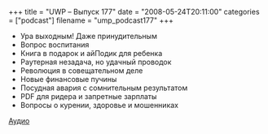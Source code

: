 +++
title = "UWP – Выпуск 177"
date = "2008-05-24T20:11:00"
categories = ["podcast"]
filename = "ump_podcast177"
+++


- Ура выходным! Даже принудительным
- Вопрос воспитания
- Книга в подарок и айПодик для ребенка
- Раутерная незадача, но удачный проводок
- Революция в совещательном деле
- Новые финансовые пучины
- Посудная авария с сомнительным результатом
- PDF для ридера и запретные зарплаты
- Вопросы о курении, здоровье и мошенниках

[Аудио](https://podcast.umputun.com/media/ump_podcast177.mp3)
<audio src="https://podcast.umputun.com/media/ump_podcast177.mp3" preload="none">
